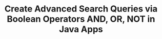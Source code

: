 ---
############################# Static ############################
layout: "auto-gen-gist"
draft: false
path: "search/java/boolean/pptm"
otherformats: PDF DOC DOT DOCX DOCM DOTX DOTM TXT ODT OTT RTF XLS XLT XLSX XLSM XLSB XLTX XLTM XLA XLAM ODS OTS CSV TSV XML PPT PPS POT PPTX POTX POTM PPSX PPSM ODP PST OST EML EMLX MSG ONE ZIP XHTML MHTML MD CHM EPUB  FB2 

############################# Head ############################
head_title: "Create Search Queries using Boolean Operators (AND, OR, NOT) via Java"
head_description: "Using GroupDocs.Search Java API programmers can create advanced search queries to find out documents via Boolean operators AND, OR, NOT inside their Java Apps."

############################# Header ############################
title: "Create Advanced Search Queries via Boolean Operators AND, OR, NOT  in Java Apps"
description: "GroupDocs.Search Java API enables programmers to create simple & complex search queries using Boolean operators (AND, OR, NOT) via Java APIs."

######################### Download Button #######################
button:
    enable: true

############################# About ############################
about:
    enable: true
    title: "How to Create Advanced Search Queries via Boolean Operators in Java?"
    content: |
      Boolean search is a very valuable technique that is often used by portals  and search engines to produce the more relevant results by combining keywords with operators such as AND, NOT and OR. It is a structured search process that helps consumers to get a wider range of results, or reduce the number of unrelated search results by defining limitations. GroupDocs.Search for .NET is a leading document and text parsing and searching API that empower software professionals to create fast, reliable, smart and feature-rich business software applications for documents searching as well as indexing. It has included support for many popular documents file formats such as PDF, Microsoft Office Word, Excel worksheets, PowerPoint presentations, HTML, Outlook email, Outlook MSG, PST and many more.  It has included several important search features for examining indexes  using simple, Boolean, fuzzy, regular expression and other query types to get the required data. Moreover, it is also possible to identify search queries written in a language that does not match your keyboard layout.

############################# content ############################
steps:
    enable: true
    block:
    - title_left: "Use Boolean AND Operator in Search Queries via Java"
      content_left: |
       GroupDocs.Search Java API allows software developers to add Boolean and other searches abilities inside Java application. The below Java code example demonstrates how to use Boolean "AND" Operator to create complex queries for text and object form searches inside their own Java applications. 

      title_right: "Search PPTM Documents via Boolean AND Operator"
      content_right: |
         * First you need to Specify the path to the index folder & document folder.
         * Creating an index in the specified folder by calling instance of [Index](https://apireference.groupdocs.com/search/java/com.groupdocs.search/Index#Index(java.lang.String)) class
         * Indexing documents from the specified folder by calling [add](https://apireference.groupdocs.com/search/java/com.groupdocs.search/Index#add(java.lang.String)) method 
         * Search with text query by calling [Search](https://apireference.groupdocs.com/search/java/com.groupdocs.search/Index#search(com.groupdocs.search.SearchQuery)) method 
         * Creating subquery 1 and Creating subquery 2 by calling [SearchQuery](https://apireference.groupdocs.com/search/java/com.groupdocs.search/SearchQuery) class
         *  Combining subqueries into one query by calling [CreateAndQuery](https://apireference.groupdocs.com/search/java/com.groupdocs.search/SearchQuery#createAndQuery(com.groupdocs.search.SearchQuery,%20com.groupdocs.search.SearchQuery)) method 
         * Start searching and display search results
         
        
      gisthash: "e00f3c3e17fce2acf29197be6226314d"
      gistfile: "add_boolean_and_operator_java.java"

    - title_left: "Use Boolean OR Operator to Search PPTM Documents"
      content_left: |
       GroupDocs.Search for Java provides complete support for searching through many popular documents formats. The Boolean OR operator helps users to search all records that encompass any of the provided search terms. The below Java code examples illustrates how to use Boolean "OR" operator in text and object form queries inside Java applications.  

      title_right: "Boolean OR Operator for Searching PPTM Files"
      content_right: |
        * First you need to Specify the path to the index folder & document folder.
        * Creating an index in the specified folder by calling instance of [Index](https://apireference.groupdocs.com/search/java/com.groupdocs.search/Index#Index(java.lang.String)) class
        * Indexing documents from the specified folder by calling [add](https://apireference.groupdocs.com/search/java/com.groupdocs.search/Index#add(java.lang.String)) method 
        * Search with text query by calling [Search](https://apireference.groupdocs.com/search/java/com.groupdocs.search/Index#search(com.groupdocs.search.SearchQuery)) method 
        * Creating subquery 1 and Creating subquery 2 by calling [SearchQuery](https://apireference.groupdocs.com/search/java/com.groupdocs.search/SearchQuery) class
        *  Combining subqueries into one query by calling [CreateOrQuery](https://apireference.groupdocs.com/search/java/com.groupdocs.search/SearchQuery#createOrQuery(com.groupdocs.search.SearchQuery,%20com.groupdocs.search.SearchQuery))) method 
        * Start searching and display search results
     
      gisthash: "f9f1dde116d8239202efa798daf659aa"
      gistfile: "add_boolean_or_operator_java.java"
      
    - title_left: "Generate Complex Search Queries via Boolean Operators in Java"
      content_left: |
        GroupDocs.Search for Java fully supports combining various Boolean operators to generate complex search queries using couple of lines of java code. The below Java code examples demonstrates how developers can create complex Search without installing any 3rd party external app or tool.

      title_right: "Search PPTM Documents via Complex Search Queries"
      content_right: |
        * First you need to Specify the path to the index folder & document folder.
        * Creating an index in the specified folder by calling instance of [Index](https://apireference.groupdocs.com/search/java/com.groupdocs.search/Index#Index(java.lang.String)) class
        * Indexing documents from the specified folder by calling [add](https://apireference.groupdocs.com/search/java/com.groupdocs.search/Index#add(java.lang.String)) method 
        * Search with text query by calling [Search](https://apireference.groupdocs.com/search/java/com.groupdocs.search/Index#search(com.groupdocs.search.SearchQuery)) method 
        * Search with object query and Create theoryWordQuery & relativityWordQuery by calling [createWordQuery](https://apireference.groupdocs.com/search/java/com.groupdocs.search/SearchQuery#createWordQuery(java.lang.String)) method
        *  Combining subqueries into one query by calling [CreateAndQuery](https://apireference.groupdocs.com/search/java/com.groupdocs.search/SearchQuery#createAndQuery(com.groupdocs.search.SearchQuery,%20com.groupdocs.search.SearchQuery)) method 
        * Creating einsteinWordQuery  and Creating albertWordQuery by calling [createWordQuery](https://apireference.groupdocs.com/search/java/com.groupdocs.search/SearchQuery#createWordQuery(java.lang.String)) class
        *  Combining subqueries into one query by calling [CreateOrQuery](https://apireference.groupdocs.com/search/java/com.groupdocs.search/SearchQuery#createOrQuery(com.groupdocs.search.SearchQuery,%20com.groupdocs.search.SearchQuery)) method 
        *  Creates an inverted query that will find the rest documents in an index[createNotQuery](https://apireference.groupdocs.com/search/java/com.groupdocs.search/SearchQuery#createNotQuery(com.groupdocs.search.SearchQuery)) method 
        * Start searching and display search results
     
      gisthash: "31fffc6f2c2dcd8995f6dabdbe8f460b"
      gistfile: "create_complex_queries_boolean_operator_java.java"

    - title_left: "System Requirements"
      content_left: |
        GroupDocs.Search for Java is supported on all major platforms and operating systems. For complete system requirements guide, please visit [system requirements](https://docs.groupdocs.com/search/java/system-requirements/) before executing the code below, please make sure that you have the following prerequisites installed on your system:
         * Operating Systems: Microsoft Windows, Linux, MacOS
         * Java Versions Support: J2SE 7.0 (1.7), J2SE 8.0 (1.8) or above
         * Get the latest version of GroupDocs.Search for Java APIs from GroupDocs [Repository](https://repository.groupdocs.com/repo/com/groupdocs/groupdocs-search/)
        
      title_right: "Why Use GroupDocs.Search"
      content_right: |
        * Search Index creation in memory as well as on disk.
        * Ability of indexing from a file, stream or structure.
        * Password protected documents indexing support.
        * Support for merging of several indexes.
        * Filter Document during search indexing.
        * Spell check support during the search.
        * Blended characters are fully supported
        * Combining different types of search into one search query.
        * Simple word  and regular expression searches support
        * Fully support alias replacement in search queries.

demos:
    enable: true
        

about_formats:
    enable: true


more_formats:
    enable: true


back_to_top:
    enable: true
---